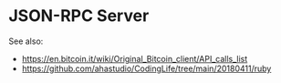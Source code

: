 # JSON-RPC Server

See also:

- <https://en.bitcoin.it/wiki/Original_Bitcoin_client/API_calls_list>
- <https://github.com/ahastudio/CodingLife/tree/main/20180411/ruby>
